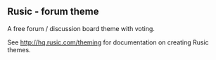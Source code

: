 ## Rusic - forum theme

A free forum / discussion board theme with voting.

See http://hq.rusic.com/theming for documentation on creating Rusic themes.
